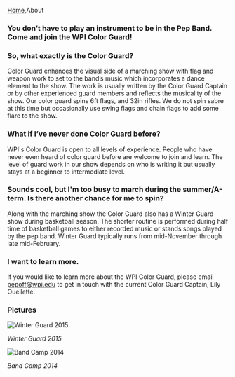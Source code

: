 [Home](Home),About

### You don’t have to play an instrument to be in the Pep Band. Come and join the WPI Color Guard!

### So, what exactly is the Color Guard?
Color Guard enhances the visual side of a marching show with flag and weapon work to set to the band’s music which incorporates a dance element to the show. The work is usually written by the Color Guard Captain or by other experienced guard members and reflects the musicality of the show. Our color guard spins 6ft flags, and 32in rifles. We do not spin sabre at this time but occasionally use swing flags and chain flags to add some flare to the show. 

### What if I’ve never done Color Guard before?
WPI's Color Guard is open to all levels of experience. People who have never even heard of color guard before are welcome to join and learn. The level of guard work in our show depends on who is writing it but usually stays at a beginner to intermediate level.  

### Sounds cool, but I'm too busy to march during the summer/A-term. Is there another chance for me to spin?

Along with the marching show the Color Guard also has a Winter Guard show during basketball season. The shorter routine is performed during half time of basketball games to either recorded music or stands songs played by the pep band. Winter Guard typically runs from mid-November through late mid-February. 

### I want to learn more.

If you would like to learn more about the WPI Color Guard, please email [pepoff@wpi.edu](mailto:pepoff@wpi.edu) to get in touch with the current Color Guard Captain, Lily Ouellette.  

### Pictures

![Winter Guard 2015](img/colorguard-winterguard2015.png)

*Winter Guard 2015*

![Band Camp 2014](img/colorguard-bandcamp2014.png)

*Band Camp 2014*
